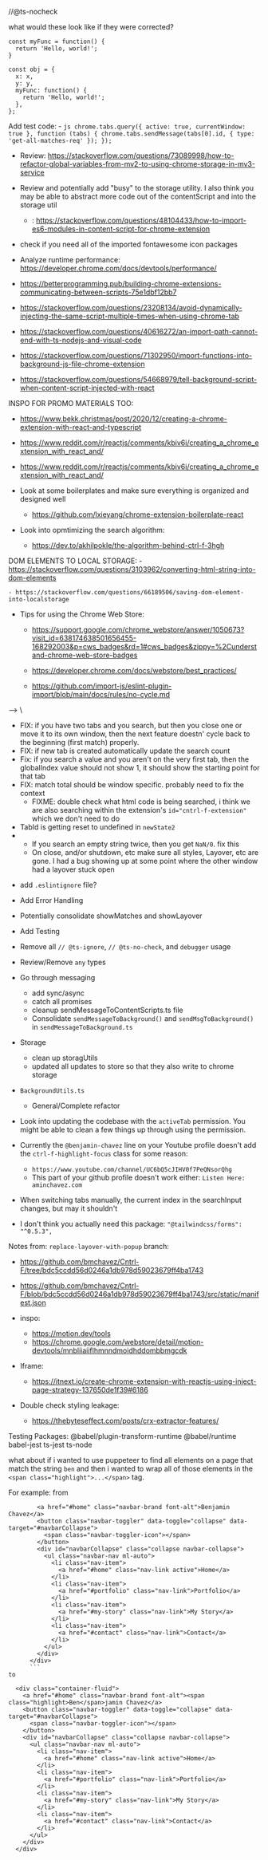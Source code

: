 //@ts-nocheck

what would these look like if they were corrected?

```
const myFunc = function() {
  return 'Hello, world!';
}

```

```
const obj = {
  x: x,
  y: y,
  myFunc: function() {
    return 'Hello, world!';
  },
};
```

Add test code: - `js
      chrome.tabs.query({ active: true, currentWindow: true }, function (tabs) {
        chrome.tabs.sendMessage(tabs[0].id, { type: 'get-all-matches-req' });
      });
    `

- Review: https://stackoverflow.com/questions/73089998/how-to-refactor-global-variables-from-mv2-to-using-chrome-storage-in-mv3-service

- Review and potentially add "busy" to the storage utility. I also think you may be able to abstract more code out of the contentScript and into the storage util

  - : https://stackoverflow.com/questions/48104433/how-to-import-es6-modules-in-content-script-for-chrome-extension

- check if you need all of the imported fontawesome icon packages

- Analyze runtime performance: https://developer.chrome.com/docs/devtools/performance/

- https://betterprogramming.pub/building-chrome-extensions-communicating-between-scripts-75e1dbf12bb7

- https://stackoverflow.com/questions/23208134/avoid-dynamically-injecting-the-same-script-multiple-times-when-using-chrome-tab

- https://stackoverflow.com/questions/40616272/an-import-path-cannot-end-with-ts-nodejs-and-visual-code

- https://stackoverflow.com/questions/71302950/import-functions-into-background-js-file-chrome-extension

- https://stackoverflow.com/questions/54668979/tell-background-script-when-content-script-injected-with-react

INSPO FOR PROMO MATERIALS TOO:

- https://www.bekk.christmas/post/2020/12/creating-a-chrome-extension-with-react-and-typescript

- https://www.reddit.com/r/reactjs/comments/kbiv6i/creating_a_chrome_extension_with_react_and/

- https://www.reddit.com/r/reactjs/comments/kbiv6i/creating_a_chrome_extension_with_react_and/

- Look at some boilerplates and make sure everything is organized and designed well

  - https://github.com/lxieyang/chrome-extension-boilerplate-react

- Look into opmtimizing the search algorithm:
  - https://dev.to/akhilpokle/the-algorithm-behind-ctrl-f-3hgh

DOM ELEMENTS TO LOCAL STORAGE: - https://stackoverflow.com/questions/3103962/converting-html-string-into-dom-elements

    - https://stackoverflow.com/questions/66189506/saving-dom-element-into-localstorage

- Tips for using the Chrome Web Store:

  - https://support.google.com/chrome_webstore/answer/1050673?visit_id=638174638501656455-168292003&p=cws_badges&rd=1#cws_badges&zippy=%2Cunderstand-chrome-web-store-badges
  - https://developer.chrome.com/docs/webstore/best_practices/

  - https://github.com/import-js/eslint-plugin-import/blob/main/docs/rules/no-cycle.md

 <!--// ESLINT: -->
<!-- //- FIX: if no matches are found, the searchLayover just closes. this should not happen -->

<!-- //- Fix: if findValue === ' '
   // - Make the functionality match that of the native broswer find. test for difference on benjamin-chavez.com -->

<!-- //- FIX: restore highlights if single tab reloaded -->
<!-- //- fix: when no matches or when search string === "", be sure to set count to 0 -->
<!-- //- FIX: there are some bugs around the style being injected or not - might be better to leave style injected and remove spans instead of removing style and leaving spans. this will fix any weird spacing that could occur as well. -->
<!-- //- Remove all matches on hard reset or at least don't show them -->
<!-- //- showMatches is getting stuck sometimes without showLayover and sometimes showMatches won't toggle off -->
<!-- //- NextMatch() doesn't send updated state to background ever -->
<!-- //- Escape key doesn't work quite right. i think it only toggles one thing in the background script maybe. review it. -->
<!-- //- Update Store to hold windows -->
<!-- //- Add PrevMatch logic -->
<!-- //- `htmlUtils.ts`
  <!-- //- remove `@ts-ignore` -->
  <!-- //- remove `any` types --> -->
  <!-- //- You might be injecting the style a bunch of times on each page -->\

- FIX: if you have two tabs and you search, but then you close one or move it to its own window, then the next feature doestn' cycle back to the beginning (first match) properly.
- FIX: if new tab is created automatically update the search count
- Fix: if you search a value and you aren't on the very first tab, then the globalIndex value should not show 1, it should show the starting point for that tab
- FIX: match total should be window specific. probably need to fix the context
  - FIXME: double check what html code is being searched, i think we are also searching within the extension's `id="cntrl-f-extension"` which we don't need to do
- TabId is getting reset to undefined in `newState2`
- - If you search an empty string twice, then you get `NaN/0`. fix this
  - On close, and/or shutdown, etc make sure all styles, Layover, etc are gone. I had a bug showing up at some point where the other window had a layover stuck open
<!-- -// Fix styling so that it is consistent accross pages -->

- add `.eslintignore` file?
- Add Error Handling
- Potentially consolidate showMatches and showLayover
- Add Testing
- Remove all `// @ts-ignore`, `// @ts-no-check`, and `debugger` usage
- Review/Remove `any` types
- Go through messaging
  - add sync/async
  - catch all promises
  - cleanup sendMessageToContentScripts.ts file
  - Consolidate `sendMessageToBackground()` and `sendMsgToBackground()` in `sendMessageToBackground.ts`
- Storage
    - clean up storagUtils
    - updated all updates to store so that they also write to chrome storage

- `BackgroundUtils.ts`
  - General/Complete refactor

- Look into updating the codebase with the `activeTab` permission. You might be able to clean a few things up through using the permission.
- Currently the `@benjamin-chavez` line on your Youtube profile doesn't add the `ctrl-f-highlight-focus` class for some reason:
  - `https://www.youtube.com/channel/UC6bQ5cJIHV0f7PeQNsorQhg`
  - This part of your github profile doesn't work either: `Listen Here: aminchavez.com`
- When switching tabs manually, the current index in the searchInput changes, but may it shouldn't

- I don't think you actually need this package: `"@tailwindcss/forms": "^0.5.3",`

Notes from: `replace-layover-with-popup` branch:
  - https://github.com/bmchavez/Cntrl-F/tree/bdc5ccdd56d0246a1db978d59023679ff4ba1743
  - https://github.com/bmchavez/Cntrl-F/blob/bdc5ccdd56d0246a1db978d59023679ff4ba1743/src/static/manifest.json


  - inspo:
    - https://motion.dev/tools
    - https://chrome.google.com/webstore/detail/motion-devtools/mnbliiaiiflhmnndmoidhddombbmgcdk

  - Iframe:
    - https://itnext.io/create-chrome-extension-with-reactjs-using-inject-page-strategy-137650de1f39#6186


- Double check styling leakage:
  - https://thebyteseffect.com/posts/crx-extractor-features/


Testing Packages:
@babel/plugin-transform-runtime
@babel/runtime
babel-jest
ts-jest
ts-node





what about if i wanted to use puppeteer to find all elements on a page that match the string `ben` and then i wanted to wrap all of those elements in the  `<span class="highlight">...</span>` tag.

For example:
from
```<div class="container-fluid">
        <a href="#home" class="navbar-brand font-alt">Benjamin Chavez</a>
        <button class="navbar-toggler" data-toggle="collapse" data-target="#navbarCollapse">
          <span class="navbar-toggler-icon"></span>
        </button>
        <div id="navbarCollapse" class="collapse navbar-collapse">
          <ul class="navbar-nav ml-auto">
            <li class="nav-item">
              <a href="#home" class="nav-link active">Home</a>
            </li>
            <li class="nav-item">
              <a href="#portfolio" class="nav-link">Portfolio</a>
            </li>
            <li class="nav-item">
              <a href="#my-story" class="nav-link">My Story</a>
            </li>
            <li class="nav-item">
              <a href="#contact" class="nav-link">Contact</a>
            </li>
          </ul>
        </div>
      </div>
      ```
to
```
      <div class="container-fluid">
        <a href="#home" class="navbar-brand font-alt"><span class="highlight>Ben</span>jamin Chavez</a>
        <button class="navbar-toggler" data-toggle="collapse" data-target="#navbarCollapse">
          <span class="navbar-toggler-icon"></span>
        </button>
        <div id="navbarCollapse" class="collapse navbar-collapse">
          <ul class="navbar-nav ml-auto">
            <li class="nav-item">
              <a href="#home" class="nav-link active">Home</a>
            </li>
            <li class="nav-item">
              <a href="#portfolio" class="nav-link">Portfolio</a>
            </li>
            <li class="nav-item">
              <a href="#my-story" class="nav-link">My Story</a>
            </li>
            <li class="nav-item">
              <a href="#contact" class="nav-link">Contact</a>
            </li>
          </ul>
        </div>
      </div>
```
